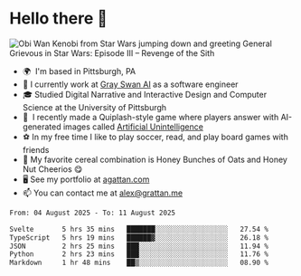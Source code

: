<!--
**GameDog9988/GameDog9988** is a ✨ _special_ ✨ repository because its `README.md` (this file) appears on your GitHub profile.

Here are some ideas to get you started:

- 🔭 I’m currently working on ...
- 🌱 I’m currently learning ...
- 👯 I’m looking to collaborate on ...
- 🤔 I’m looking for help with ...
- 💬 Ask me about ...
- 📫 How to reach me: ...
- 😄 Pronouns: ...
- ⚡ Fun fact: ...
-->



Hello there 👋
==================================

![Obi Wan Kenobi from Star Wars jumping down and greeting General Grievous in Star Wars: Episode III – Revenge of the Sith](https://github.com/agrattan0820/agrattan0820/assets/51346343/689e56eb-29be-46a5-a079-28ea727b5f7e)


- 🌍  I'm based in Pittsburgh, PA
- 🦢  I currently work at [Gray Swan AI](https://www.grayswan.ai) as a software engineer
- 🎓  Studied Digital Narrative and Interactive Design and Computer Science at the University of Pittsburgh
- 👾  I recently made a Quiplash-style game where players answer with AI-generated images called [Artificial Unintelligence](https://github.com/agrattan0820/artificial-unintelligence)
- ⚽  In my free time I like to play soccer, read, and play board games with friends
- 🥣  My favorite cereal combination is Honey Bunches of Oats and Honey Nut Cheerios 😋
- 🖥️  See my portfolio at [agattan.com](http://agrattan.com/)
- 📫  You can contact me at [alex@grattan.me](mailto:alex@grattan.me)

<!--START_SECTION:waka-->

```txt
From: 04 August 2025 - To: 11 August 2025

Svelte       5 hrs 35 mins   ███████░░░░░░░░░░░░░░░░░░   27.54 %
TypeScript   5 hrs 19 mins   ██████▓░░░░░░░░░░░░░░░░░░   26.18 %
JSON         2 hrs 25 mins   ███░░░░░░░░░░░░░░░░░░░░░░   11.94 %
Python       2 hrs 23 mins   ███░░░░░░░░░░░░░░░░░░░░░░   11.76 %
Markdown     1 hr 48 mins    ██▒░░░░░░░░░░░░░░░░░░░░░░   08.90 %
```

<!--END_SECTION:waka-->
